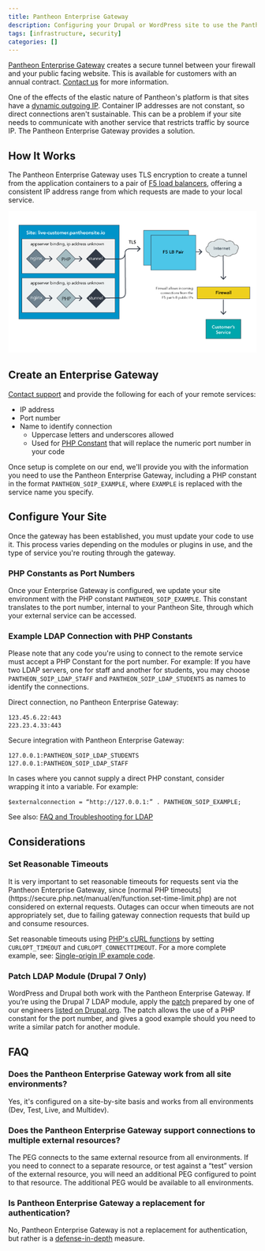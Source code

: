 ```yaml
---
title: Pantheon Enterprise Gateway
description: Configuring your Drupal or WordPress site to use the Pantheon Enterprise Gateway as a defense-in-depth solution to access systems behind firewalls.
tags: [infrastructure, security]
categories: []
---
```

[Pantheon Enterprise Gateway](https://pantheon.io/features/secure-integration) creates a secure tunnel between your firewall and your public facing website. This is available for customers with an annual contract. [Contact us](https://pantheon.io/contact-us) for more information.

One of the effects of the elastic nature of Pantheon's platform is that sites have a [dynamic outgoing IP](/docs/outgoing-ips/). Container IP addresses are not constant, so direct connections aren't sustainable. This can be a problem if your site needs to communicate with another service that restricts traffic by source IP. The Pantheon Enterprise Gateway provides a solution.

## How It Works
The Pantheon Enterprise Gateway uses TLS encryption to create a tunnel from the application containers to a pair of [F5 load balancers](https://f5.com/glossary/load-balancer), offering a consistent IP address range from which requests are made to your local service.

![pantheon enterprise gateway](/source/docs/assets/images/PEG_diagram.png)

## Create an Enterprise Gateway
[Contact support](/docs/support) and provide the following for each of your remote services:

* IP address
* Port number
* Name to identify connection
   - Uppercase letters and underscores allowed
  -  Used for [PHP Constant](https://secure.php.net/manual/en/language.constants.php) that will replace the numeric port number in your code

Once setup is complete on our end, we'll provide you with the information you need to use the Pantheon Enterprise Gateway, including a PHP constant in the format `PANTHEON_SOIP_EXAMPLE`, where `EXAMPLE` is replaced with the service name you specify.

## Configure Your Site

Once the gateway has been established, you must update your code to use it. This process varies depending on the modules or plugins in use, and the type of service you're routing through the gateway.

### PHP Constants as Port Numbers

Once your Enterprise Gateway is configured, we update your site environment with the PHP constant `PANTHEON_SOIP_EXAMPLE`. This constant translates to the port number, internal to your Pantheon Site, through which your external service can be accessed.

###  Example LDAP Connection with PHP Constants

Please note that any code you're using to connect to the remote service must accept a PHP Constant for the port number. For example: If you have two LDAP servers, one for staff and another for students, you may choose `PANTHEON_SOIP_LDAP_STAFF` and `PANTHEON_SOIP_LDAP_STUDENTS` as names to identify the connections.

Direct connection, no Pantheon Enterprise Gateway:
```nohighlight
123.45.6.22:443
223.23.4.33:443
```

Secure integration with Pantheon Enterprise Gateway:
```nohighlight
127.0.0.1:PANTHEON_SOIP_LDAP_STUDENTS
127.0.0.1:PANTHEON_SOIP_LDAP_STAFF
```

In cases where you cannot supply a direct PHP constant, consider wrapping it into a variable. For example:

```nohighlight
$externalconnection = “http://127.0.0.1:” . PANTHEON_SOIP_EXAMPLE;
```
See also: [FAQ and Troubleshooting for LDAP](/docs/ldap-and-ldaps/#frequently-asked-questions)

## Considerations
### Set Reasonable Timeouts
<Alert title="Note" type="info" markdown="1">
It is very important to set reasonable timeouts for requests sent via the Pantheon Enterprise Gateway, since [normal PHP timeouts](https://secure.php.net/manual/en/function.set-time-limit.php) are not considered on external requests. Outages can occur when timeouts are not appropriately set, due to failing gateway connection requests that build up and consume resources.
</Alert>

Set reasonable timeouts using [PHP's cURL functions](https://secure.php.net/manual/en/function.curl-setopt.php) by setting `CURLOPT_TIMEOUT` and `CURLOPT_CONNECTTIMEOUT`. For a more complete example, see: [Single-origin IP example code](https://github.com/pantheon-systems/soip-example).

### Patch LDAP Module (Drupal 7 Only)
WordPress and Drupal both work with the Pantheon Enterprise Gateway. If you’re using the Drupal 7 LDAP module, apply the [patch](https://www.drupal.org/files/issues/ldap_php-constant-port_1.patch) prepared by one of our engineers [listed on Drupal.org](https://www.drupal.org/node/2283273). The patch allows the use of a PHP constant for the port number, and gives a good example should you need to write a similar patch for another module.

## FAQ

### Does the Pantheon Enterprise Gateway work from all site environments?

Yes, it's configured on a site-by-site basis and works from all environments (Dev, Test, Live, and Multidev).

### Does the Pantheon Enterprise Gateway support connections to multiple external resources?
The PEG connects to the same external resource from all environments. If you need to connect to a separate resource, or test against a “test” version of the external resource, you will need an additional PEG configured to point to that resource. The additional PEG would be available to all environments.

### Is Pantheon Enterprise Gateway a replacement for authentication?

No, Pantheon Enterprise Gateway is not a replacement for authentication, but rather is a [defense-in-depth](https://en.wikipedia.org/wiki/Defense_in_depth_%28computing%29) measure.
